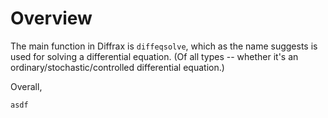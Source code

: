 # Overview

The main function in Diffrax is `diffeqsolve`, which as the name suggests is used for solving a differential equation. (Of all types -- whether it's an ordinary/stochastic/controlled differential equation.)

Overall,
```python
asdf
```


